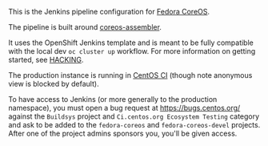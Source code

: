 This is the Jenkins pipeline configuration for
[Fedora CoreOS](https://github.com/coreos/fedora-coreos-config).

The pipeline is built around
[coreos-assembler](https://github.com/coreos/coreos-assembler).

It uses the OpenShift Jenkins template and is meant to be
fully compatible with the local dev `oc cluster up`
workflow. For more information on getting started, see
[HACKING](HACKING.md).

The production instance is running in
[CentOS CI](https://jenkins-fedora-coreos.apps.ci.centos.org)
(though note anonymous view is blocked by default).

To have access to Jenkins (or more generally to the
production namespace), you must open a bug request at
https://bugs.centos.org/ against the `Buildsys` project and
`Ci.centos.org Ecosystem Testing` category and ask to be
added to the `fedora-coreos` and `fedora-coreos-devel`
projects. After one of the project admins sponsors you,
you'll be given access.
